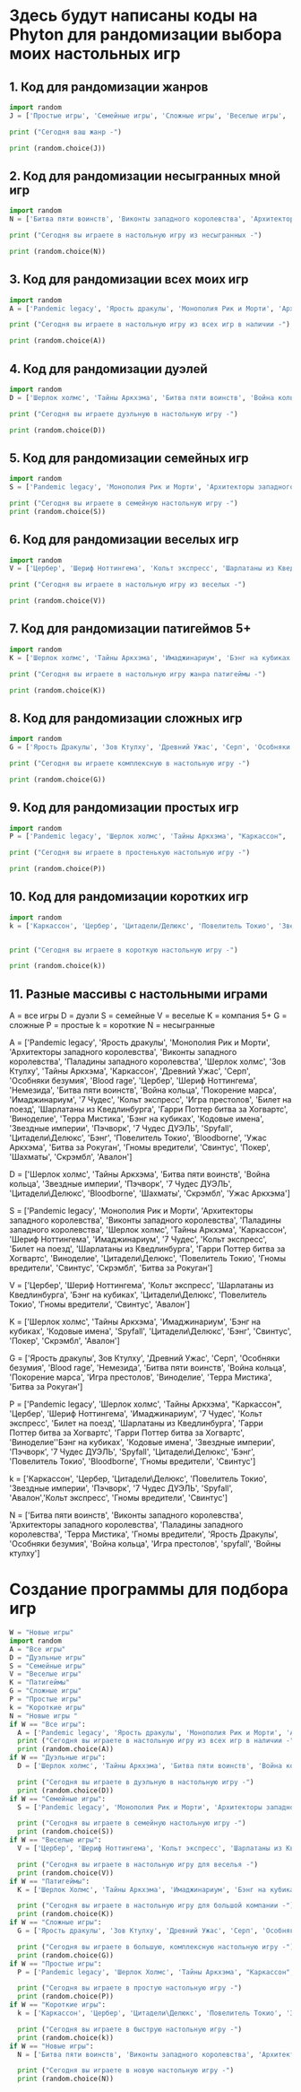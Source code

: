 # Здесь будут написаны коды на Phyton для рандомизации выбора моих настольных игр

## 1. Код для рандомизации жанров

~~~ python
import random
J = ['Простые игры', 'Семейные игры', 'Сложные игры', 'Веселые игры', 'Дауэльные игры', 'Патигеймы', 'Короткие игры', 'Новые игры']

print ("Сегодня ваш жанр -")

print (random.choice(J))
~~~

## 2. Код для рандомизации несыгранных мной игр

~~~ python
import random
N = ['Битва пяти воинств', 'Виконты западного королевства', 'Архитекторы западного королевства', 'Паладины западного королевства', 'Терра Мистика', 'Гномы вредители', 'Ярость Дракулы', 'Особняки безумия', 'Война кольца', 'Игра престолов', 'spyfall', 'Войны ктулху']

print ("Сегодня вы играете в настольную игру из несыгранных -")

print (random.choice(N))
~~~

## 3. Код для рандомизации всех моих игр 

~~~ python
import random
A = ['Pandemic legacy', 'Ярость дракулы', 'Монополия Рик и Морти', 'Архитекторы западного королевства', 'Виконты западного королевства', 'Паладины западного королевства', 'Шерлок холмс', 'Зов Ктулху', 'Тайны Аркхэма', 'Каркассон', 'Древний Ужас', 'Серп', 'Особняки безумия', 'Blood rage', 'Цербер', 'Шериф Ноттингема', 'Немезида', 'Битва пяти воинств', 'Война кольца', 'Покорение марса', 'Имаджинариум', '7 Чудес', 'Кольт экспресс', 'Игра престолов', 'Билет на поезд', 'Шарлатаны из Кведлинбурга', 'Гарри Поттер битва за Хогвартс', 'Виноделие', 'Терра Мистика', 'Бэнг на кубиках', 'Кодовые имена', 'Звездные империи', 'Пэчворк', '7 Чудес ДУЭЛЬ', 'Spyfall', 'Цитадели\Делюкс', 'Бэнг', 'Повелитель Токио', 'Bloodborne', 'Ужас Аркхэма', 'Битва за Рокуган', 'Гномы вредители', 'Свинтус', 'Покер', 'Шахматы', 'Скрэмбл', 'Авалон']

print ("Сегодня вы играете в настольную игру из всех игр в наличии -")

print (random.choice(A))
~~~

## 4. Код для рандомизации дуэлей

~~~ python
import random
D = ['Шерлок холмс', 'Тайны Аркхэма', 'Битва пяти воинств', 'Война кольца', 'Звездные империи', 'Пэчворк', '7 Чудес ДУЭЛЬ', 'Цитадели\Делюкс', 'Bloodborne', 'Шахматы', 'Скрэмбл', 'Ужас Аркхэма']

print ("Сегодня вы играете дуэльную в настольную игру -")

print (random.choice(D))
~~~

## 5. Код для рандомизации семейных игр

~~~ python
import random
S = ['Pandemic legacy', 'Монополия Рик и Морти', 'Архитекторы западного королевства', 'Виконты западного королевства', 'Паладины западного королевства', 'Шерлок холмс', 'Тайны Аркхэма', 'Каркассон', 'Шериф Ноттингема', 'Имаджинариум', '7 Чудес', 'Кольт экспресс', 'Билет на поезд', 'Шарлатаны из Кведлинбурга', 'Гарри Поттер битва за Хогвартс', 'Виноделие', 'Цитадели\Делюкс', 'Повелитель Токио', 'Гномы вредители', 'Свинтус', 'Скрэмбл', 'Битва за Рокуган']

print ("Сегодня вы играете в семейную настольную игру -")
print (random.choice(S))
~~~

## 6. Код для рандомизации веселых игр

~~~ python
import random
V = ['Цербер', 'Шериф Ноттингема', 'Кольт экспресс', 'Шарлатаны из Кведлинбурга', 'Бэнг на кубиках', 'Цитадели\Делюкс', 'Повелитель Токио', 'Гномы вредители', 'Свинтус', 'Авалон']

print ("Сегодня вы играете в настольную игру из веселых -")

print (random.choice(V))
~~~

## 7. Код для рандомизации патигеймов 5+

~~~ python
import random
K = ['Шерлок холмс', 'Тайны Аркхэма', 'Имаджинариум', 'Бэнг на кубиках', 'Кодовые имена', 'Spyfall', 'Цитадели\Делюкс', 'Бэнг', 'Свинтус', 'Покер', 'Скрэмбл', 'Авалон']

print ("Сегодня вы играете в настольную игру жанра патигеймы -")

print (random.choice(K))
~~~

## 8. Код для рандомизации сложных игр

~~~ python
import random
G = ['Ярость Дракулы', 'Зов Ктулху', 'Древний Ужас', 'Серп', 'Особняки безумия', 'Blood rage', 'Немезида', 'Битва пяти воинств', 'Война кольца', 'Покорение марса', 'Игра престолов', 'Виноделие', 'Терра Мистика', 'Битва за Рокуган']

print ("Сегодня вы играете комплексную в настольную игру -")

print (random.choice(G))
~~~

## 9. Код для рандомизации простых игр

~~~ python
import random
P = ['Pandemic legacy', 'Шерлок холмс', 'Тайны Аркхэма', "Каркассон", 'Цербер', 'Шериф Ноттингема', 'Имаджинариум', '7 Чудес', 'Кольт экспресс', 'Билет на поезд', 'Шарлатаны из Кведлинбурга', 'Гарри Поттер битва за Хогвартс', 'Гарри Поттер битва за Хогвартс', 'Виноделие''Бэнг на кубиках', 'Кодовые имена', 'Звездные империи', 'Пэчворк', '7 Чудес ДУЭЛЬ', 'Spyfall', 'Цитадели\Делюкс', 'Бэнг', 'Повелитель Токио', 'Bloodborne', 'Гномы вредители', 'Свинтус']

print ("Сегодня вы играете в простенькую настольную игру -")

print (random.choice(P))
~~~

## 10. Код для рандомизации коротких игр

~~~ python
import random
k = ['Каркассон', 'Цербер', 'Цитадели/Делюкс', 'Повелитель Токио', 'Звездные империи', 'Пэчворк', '7 Чудес ДУЭЛЬ', 'Spyfall', 'Авалон','Кольт экспресс', 'Гномы вредители', 'Свинтус']


print ("Сегодня вы играете в короткую настольную игру -")

print (random.choice(k))
~~~

 
## 11.  Разные массивы с настольными играми

A = все игры
D = дуэли
S = семейные
V = веселые
K = компания 5+
G = сложные
P = простые
k = короткие
N = несыгранные

A = ['Pandemic legacy', 'Ярость дракулы', 'Монополия Рик и Морти', 'Архитекторы западного королевства', 'Виконты западного королевства', 'Паладины западного королевства', 'Шерлок холмс', 'Зов Ктулху', 'Тайны Аркхэма', 'Каркассон', 'Древний Ужас', 'Серп', 'Особняки безумия', 'Blood rage', 'Цербер', 'Шериф Ноттингема', 'Немезида', 'Битва пяти воинств', 'Война кольца', 'Покорение марса', 'Имаджинариум', '7 Чудес', 'Кольт экспресс', 'Игра престолов', 'Билет на поезд', 'Шарлатаны из Кведлинбурга', 'Гарри Поттер битва за Хогвартс', 'Виноделие', 'Терра Мистика', 'Бэнг на кубиках', 'Кодовые имена', 'Звездные империи', 'Пэчворк', '7 Чудес ДУЭЛЬ', 'Spyfall', 'Цитадели\Делюкс', 'Бэнг', 'Повелитель Токио', 'Bloodborne', 'Ужас Аркхэма', 'Битва за Рокуган', 'Гномы вредители', 'Свинтус', 'Покер', 'Шахматы', 'Скрэмбл', 'Авалон']

D = ['Шерлок холмс', 'Тайны Аркхэма', 'Битва пяти воинств', 'Война кольца', 'Звездные империи', 'Пэчворк', '7 Чудес ДУЭЛЬ', 'Цитадели\Делюкс', 'Bloodborne', 'Шахматы', 'Скрэмбл', 'Ужас Аркхэма']

S = ['Pandemic legacy', 'Монополия Рик и Морти', 'Архитекторы западного королевства', 'Виконты западного королевства', 'Паладины западного королевства', 'Шерлок холмс', 'Тайны Аркхэма', 'Каркассон', 'Шериф Ноттингема', 'Имаджинариум', '7 Чудес', 'Кольт экспресс', 'Билет на поезд', 'Шарлатаны из Кведлинбурга', 'Гарри Поттер битва за Хогвартс', 'Виноделие', 'Цитадели\Делюкс', 'Повелитель Токио', 'Гномы вредители', 'Свинтус', 'Скрэмбл', 'Битва за Рокуган']

V = ['Цербер', 'Шериф Ноттингема', 'Кольт экспресс', 'Шарлатаны из Кведлинбурга', 'Бэнг на кубиках', 'Цитадели\Делюкс', 'Повелитель Токио', 'Гномы вредители', 'Свинтус', 'Авалон']

K = ['Шерлок холмс', 'Тайны Аркхэма', 'Имаджинариум', 'Бэнг на кубиках', 'Кодовые имена', 'Spyfall', 'Цитадели\Делюкс', 'Бэнг', 'Свинтус', 'Покер', 'Скрэмбл', 'Авалон']

G = ['Ярость дракулы', Зов Ктулху', 'Древний Ужас', 'Серп', 'Особняки безумия', 'Blood rage', 'Немезида', 'Битва пяти воинств', 'Война кольца', 'Покорение марса', 'Игра престолов', 'Виноделие', 'Терра Мистика', 'Битва за Рокуган']

P = ['Pandemic legacy', 'Шерлок холмс', 'Тайны Аркхэма', "Каркассон", 'Цербер', 'Шериф Ноттингема', 'Имаджинариум', '7 Чудес', 'Кольт экспресс', 'Билет на поезд', 'Шарлатаны из Кведлинбурга', 'Гарри Поттер битва за Хогвартс', 'Гарри Поттер битва за Хогвартс', 'Виноделие''Бэнг на кубиках', 'Кодовые имена', 'Звездные империи', 'Пэчворк', '7 Чудес ДУЭЛЬ', 'Spyfall', 'Цитадели\Делюкс', 'Бэнг', 'Повелитель Токио', 'Bloodborne', 'Гномы вредители', 'Свинтус']

k = ['Каркассон', 'Цербер, 'Цитадели\Делюкс', 'Повелитель Токио', 'Звездные империи', 'Пэчворк', '7 Чудес ДУЭЛЬ', 'Spyfall', 'Авалон','Кольт экспресс', 'Гномы вредители', 'Свинтус']

N = ['Битва пяти воинств', 'Виконты западного королевства', 'Архитекторы западного королевства', 'Паладины западного королевства', 'Терра Мистика', 'Гномы вредители', 'Ярость Дракулы', 'Особняки безумия', 'Война кольца', 'Игра престолов', 'spyfall', 'Войны ктулху']

# Создание программы для подбора игр

``` python
W = "Новые игры"
import random
A = "Все игры"
D = "Дуэльные игры"
S = "Семейные игры"
V = "Веселые игры"
K = "Патигеймы"
G = "Сложные игры"
P = "Простые игры"
k = "Короткие игры"
N = "Новые игры "
if W == "Все игры":
  A = ['Pandemic legacy', 'Ярость дракулы', 'Монополия Рик и Морти', 'Архитекторы западного королевства', 'Виконты западного королевства', 'Паладины западного королевства', 'Шерлок Холмс', 'Зов Ктулху', 'Тайны Аркхэма', 'Каркассон', 'Древний Ужас', 'Серп', 'Особняки безумия', 'Blood rage', 'Цербер', 'Шериф Ноттингема', 'Немезида', 'Битва пяти воинств', 'Война кольца', 'Покорение марса', 'Имаджинариум', '7 Чудес', 'Кольт экспресс', 'Игра престолов', 'Билет на поезд', 'Шарлатаны из Кведлинбурга', 'Гарри Поттер битва за Хогвартс', 'Виноделие', 'Терра Мистика', 'Бэнг на кубиках', 'Кодовые имена', 'Звездные империи', 'Пэчворк', '7 Чудес ДУЭЛЬ', 'Spyfall', 'Цитадели\Делюкс', 'Бэнг', 'Повелитель Токио', 'Bloodborne', 'Ужас Аркхэма', 'Битва за Рокуган', 'Гномы вредители', 'Свинтус', 'Покер', 'Шахматы', 'Скрэмбл', 'Авалон']
  print ("Сегодня вы играете в настольную игру из всех игр в наличии -")
  print (random.choice(A))
if W == "Дуэльные игры":
  D = ['Шерлок холмс', 'Тайны Аркхэма', 'Битва пяти воинств', 'Война кольца', 'Звездные империи', 'Пэчворк', '7 Чудес ДУЭЛЬ', 'Цитадели\Делюкс', 'Bloodborne', 'Шахматы', 'Скрэмбл', 'Ужас Аркхэма']

  print ("Сегодня вы играете в дуэльную в настольную игру -")
  print (random.choice(D))
if W == "Семейные игры":
  S = ['Pandemic legacy', 'Монополия Рик и Морти', 'Архитекторы западного королевства', 'Виконты западного королевства', 'Паладины западного королевства', 'Шерлок холмс', 'Тайны Аркхэма', 'Каркассон', 'Шериф Ноттингема', 'Имаджинариум', '7 Чудес', 'Кольт экспресс', 'Билет на поезд', 'Шарлатаны из Кведлинбурга', 'Гарри Поттер битва за Хогвартс', 'Виноделие', 'Цитадели\Делюкс', 'Повелитель Токио', 'Гномы вредители', 'Свинтус', 'Скрэмбл', 'Битва за Рокуган']

  print ("Сегодня вы играете в семейную настольную игру -")
  print (random.choice(S))
if W == "Веселые игры":
  V = ['Цербер', 'Шериф Ноттингема', 'Кольт экспресс', 'Шарлатаны из Кведлинбурга', 'Бэнг на кубиках', 'Цитадели\Делюкс', 'Повелитель Токио', 'Гномы вредители', 'Свинтус', 'Авалон']

  print ("Сегодня вы играете в настольную игру для веселья -")
  print (random.choice(V))
if W == "Патигеймы":
  K = ['Шерлок Холмс', 'Тайны Аркхэма', 'Имаджинариум', 'Бэнг на кубиках', 'Кодовые имена', 'Spyfall', 'Цитадели\Делюкс', 'Бэнг', 'Свинтус', 'Покер', 'Авалон']

  print ("Сегодня вы играете в настольную игру для большой компании -")
  print (random.choice(K))
if W == "Сложные игры":
  G = ['Ярость дракулы', 'Зов Ктулху', 'Древний Ужас', 'Серп', 'Особняки безумия', 'Blood rage', 'Немезида', 'Битва пяти воинств', 'Война кольца', 'Покорение марса', 'Игра престолов', 'Виноделие', 'Терра Мистика', 'Битва за Рокуган']

  print ("Сегодня вы играете в большую, комплексную настольную игру -")
  print (random.choice(G))
if W == "Простые игры":
  P = ['Pandemic legacy', 'Шерлок Холмс', 'Тайны Аркхэма', "Каркассон", 'Цербер', 'Шериф Ноттингема', 'Имаджинариум', '7 Чудес', 'Кольт экспресс', 'Билет на поезд', 'Шарлатаны из Кведлинбурга', 'Гарри Поттер битва за Хогвартс', 'Гарри Поттер битва за Хогвартс', 'Виноделие', 'Бэнг на кубиках', 'Кодовые имена', 'Звездные империи', 'Пэчворк', '7 Чудес ДУЭЛЬ', 'Spyfall', 'Цитадели\Делюкс', 'Бэнг', 'Повелитель Токио', 'Bloodborne', 'Гномы вредители', 'Свинтус']

  print ("Сегодня вы играете в простую настольную игру -")
  print (random.choice(P))
if W == "Короткие игры":
  k = ['Каркассон', 'Цербер', 'Цитадели\Делюкс', 'Повелитель Токио', 'Звездные империи', 'Пэчворк', '7 Чудес ДУЭЛЬ', 'Spyfall', 'Авалон','Кольт экспресс', 'Гномы вредители', 'Свинтус']

  print ("Сегодня вы играете в быструю настольную игру -")
  print (random.choice(k))
if W == "Новые игры":
  N = ['Битва пяти воинств', 'Виконты западного королевства', 'Архитекторы западного королевства', 'Паладины западного королевства', 'Терра Мистика', 'Гномы вредители', 'Ярость Дракулы', 'Особняки безумия', 'Война кольца', 'Игра престолов', 'Spyfall', 'Войны ктулху']

  print ("Сегодня вы играете в новую настольную игру -")
  print (random.choice(N))    
```
